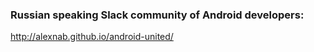 ### Russian speaking Slack community of Android developers:  
http://alexnab.github.io/android-united/
